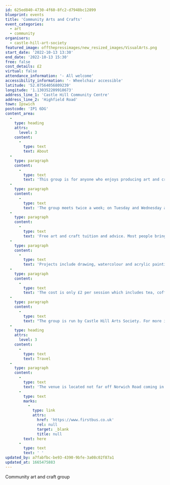 ```yaml
---
id: 625ed840-4730-4f60-8fc2-d7948bc12899
blueprint: events
title: 'Community Arts and Crafts'
event_categories:
  - art
  - community
organisers:
  - castle-hill-art-society
featured_image: offthepressimages/new_resized_images/VisualArts.png
start_date: '2022-10-13 13:30'
end_date: '2022-10-13 15:30'
free: false
cost_details: £2
virtual: false
attendance_information: '- All welcome'
accessibility_information: '- Wheelchair accessible'
latitude: '52.07564056809239'
longitude: '1.130352209918673'
address_line_1: 'Castle Hill Community Centre'
address_line_2: 'Highfield Road'
town: Ipswich
postcode: 'IP1 6DG'
content_area:
  -
    type: heading
    attrs:
      level: 3
    content:
      -
        type: text
        text: About
  -
    type: paragraph
    content:
      -
        type: text
        text: 'This group is for anyone who enjoys producing art and crafts in a creative and social setting at a reasonable cost.'
  -
    type: paragraph
    content:
      -
        type: text
        text: 'The group meets twice a week; on Tuesday and Wednesday afternoons. New members are always welcome.'
  -
    type: paragraph
    content:
      -
        type: text
        text: 'Free art and craft tuition and advice. Most people bring their own project and materials and do what they want, but we can provide to those that need it, to get them started.'
  -
    type: paragraph
    content:
      -
        type: text
        text: 'Projects include drawing, watercolour and acrylic painting, knitting, crocheting, card making, paper mache and working in clay.'
  -
    type: paragraph
    content:
      -
        type: text
        text: 'The cost is only £2 per session which includes tea, coffee and biscuits. No need to book, activity takes place in Room 3 on the ground floor.'
  -
    type: paragraph
    content:
      -
        type: text
        text: "The group is run by Castle Hill Arts Society. For more information call\_01473 747053"
  -
    type: heading
    attrs:
      level: 3
    content:
      -
        type: text
        text: Travel
  -
    type: paragraph
    content:
      -
        type: text
        text: 'The venue is located not far off Norwich Road coming in from Stowmarket direction. There are multiple bus stops along Norwich Road. For bus time tables click '
      -
        type: text
        marks:
          -
            type: link
            attrs:
              href: 'https://www.firstbus.co.uk'
              rel: null
              target: _blank
              title: null
        text: here
      -
        type: text
        text: ' '
updated_by: a7fabfbc-be93-4390-9bfe-3a08c02f87a1
updated_at: 1665475883
---
```

Community art and craft group